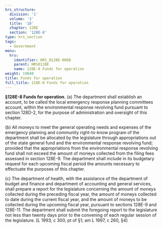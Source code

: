 ```yaml
---
hrs_structure:
  division: '1'
  volume: '3'
  title: '10'
  chapter: 128E
  section: '128E-8'
type: hrs_section
tags:
  - Government
menu:
  hrs:
    identifier: HRS_0128E-0008
    parent: HRS0128E
    name: 128E-8 Funds for operation
weight: 19040
title: Funds for operation
full_title: 128E-8 Funds for operation
---
```

**§128E-8 Funds for operation.** (a) The department shall establish an account, to be called the local emergency response planning committees account, within the environmental response revolving fund pursuant to section 128D-2, for the purpose of administration and oversight of this chapter.

(b) All moneys to meet the general operating needs and expenses of the emergency planning and community right-to-know program of the department shall be allocated by the legislature through appropriations out of the state general fund and the environmental response revolving fund; provided that the appropriations from the environmental response revolving fund shall not exceed the amount of moneys collected from the filing fees assessed in section 128E-9\. The department shall include in its budgetary request for each upcoming fiscal period the amounts necessary to effectuate the purposes of this chapter.

(c) The department of health, with the assistance of the department of budget and finance and department of accounting and general services, shall prepare a report for the legislature concerning the amount of moneys collected during the preceding fiscal year, the amount of moneys collected to date during the current fiscal year, and the amount of moneys to be collected during the upcoming fiscal year, pursuant to sections 128E-9 and 128E-11\. The department shall submit the foregoing report to the legislature not less than twenty days prior to the convening of each regular session of the legislature. [L 1993, c 300, pt of §1; am L 1997, c 260, §4]